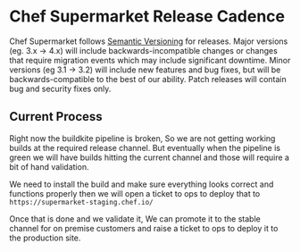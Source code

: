 # Chef Supermarket Release Cadence

Chef Supermarket follows [Semantic Versioning](https://semver.org/) for releases. Major versions (eg. 3.x -> 4.x) will include backwards-incompatible changes or changes that require migration events which may include significant downtime. Minor versions (eg 3.1 -> 3.2) will include new features and bug fixes, but will be backwards-compatible to the best of our ability. Patch releases will contain bug and security fixes only.

## Current Process
Right now the buildkite pipeline is broken, So we are not getting working builds at the required release channel.
But eventually when the pipeline is green we will have builds hitting the current channel and those will require a bit of hand validation.

We need to install the build and make sure everything looks correct and functions properly then we will open a ticket to ops to deploy that to `https://supermarket-staging.chef.io/`

Once that is done and we validate it, We can promote it to the stable channel for on premise customers and raise a ticket to ops to deploy it to the production site.

